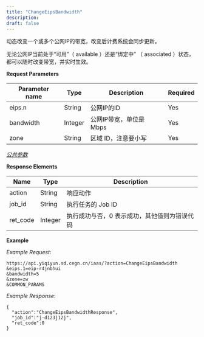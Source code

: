 ```yaml
---
title: "ChangeEipsBandwidth"
description: 
draft: false
---
```




动态改变一个或多个公网IP的带宽，改变后计费系统会同步更新。

无论公网IP当前处于“可用”（ available ）还是“绑定中” （ associated ）状态，都可以随时改变带宽，并实时生效。

**Request Parameters**

| Parameter name | Type | Description | Required |
| --- | --- | --- | --- |
| eips.n | String | 公网IP的ID | Yes |
| bandwidth | Integer | 公网IP带宽，单位是 Mbps | Yes |
| zone | String | 区域 ID，注意要小写 | Yes |

[_公共参数_](../../../parameters/)

**Response Elements**

| Name | Type | Description |
| --- | --- | --- |
| action | String | 响应动作 |
| job_id | String | 执行任务的 Job ID |
| ret_code | Integer | 执行成功与否，0 表示成功，其他值则为错误代码 |

**Example**

_Example Request_:

```
https://api.yiqiyun.sd.cegn.cn/iaas/?action=ChangeEipsBandwidth
&eips.1=eip-r4jnbhui
&bandwidth=5
&zone=zw
&COMMON_PARAMS
```

_Example Response_:

```
{
  "action":"ChangeEipsBandwidthResponse",
  "job_id":"j-d123j12j",
  "ret_code":0
}
```
